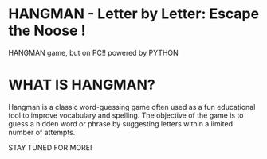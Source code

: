 # HANGMAN - Letter by Letter: Escape the Noose !
HANGMAN game, but on PC!! powered by PYTHON

# WHAT IS HANGMAN?
Hangman is a classic word-guessing game often used as a fun educational tool to improve vocabulary and spelling. 
The objective of the game is to guess a hidden word or phrase by suggesting letters within a limited number of attempts.

STAY TUNED FOR MORE!

